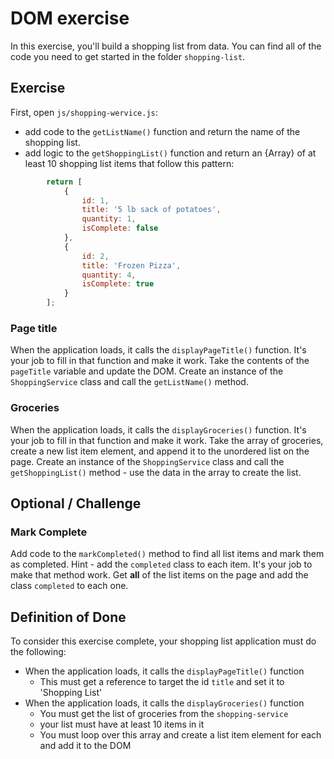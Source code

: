 # DOM exercise

In this exercise, you'll build a shopping list from data. You can find all of the code you need to get started in the folder `shopping-list`.

## Exercise

First, open `js/shopping-wervice.js`:

- add code to the `getListName()` function and return the name of the shopping list.
- add logic to the `getShoppingList()` function and return an {Array} of at least 10 shopping list items that follow this pattern:
```javascript
        return [
            {
                id: 1,
                title: '5 lb sack of potatoes',
                quantity: 1,
                isComplete: false
            },
            {
                id: 2,
                title: 'Frozen Pizza',
                quantity: 4,
                isComplete: true
            }
        ];
```

### Page title

When the application loads, it calls the `displayPageTitle()` function. It's your job to fill in that function and make it work. Take the contents of the `pageTitle` variable and update the DOM. Create an instance of the `ShoppingService` class and call the `getListName()` method.

### Groceries

When the application loads, it calls the `displayGroceries()` function. It's your job to fill in that function and make it work. Take the array of groceries, create a new list item element, and append it to the unordered list on the page. Create an instance of the `ShoppingService` class and call the `getShoppingList()` method - use the data in the array to create the list.

## Optional / Challenge

### Mark Complete

Add code to the `markCompleted()` method to find all list items and mark them as completed. Hint - add the `completed` class to each item. It's your job to make that method work. Get **all** of the list items on the page and add the class `completed` to each one.

## Definition of Done

To consider this exercise complete, your shopping list application must do the following:

* When the application loads, it calls the `displayPageTitle()` function
    * This must get a reference to target the id `title` and set it to 'Shopping List'
* When the application loads, it calls the `displayGroceries()` function
    * You must get the list of groceries from the `shopping-service` 
    * your list must have at least 10 items in it
    * You must loop over this array and create a list item element for each and add it to the DOM


